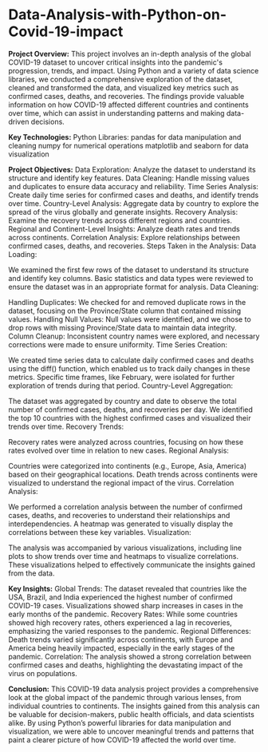 # Data-Analysis-with-Python-on-Covid-19-impact

**Project Overview:**
This project involves an in-depth analysis of the global COVID-19 dataset to uncover critical insights into the pandemic's progression, trends, and impact. Using Python and a variety of data science libraries, we conducted a comprehensive exploration of the dataset, cleaned and transformed the data, and visualized key metrics such as confirmed cases, deaths, and recoveries. The findings provide valuable information on how COVID-19 affected different countries and continents over time, which can assist in understanding patterns and making data-driven decisions.

**Key Technologies:**
Python Libraries:
pandas for data manipulation and cleaning
numpy for numerical operations
matplotlib and seaborn for data visualization


**Project Objectives:**
Data Exploration: Analyze the dataset to understand its structure and identify key features.
Data Cleaning: Handle missing values and duplicates to ensure data accuracy and reliability.
Time Series Analysis: Create daily time series for confirmed cases and deaths, and identify trends over time.
Country-Level Analysis: Aggregate data by country to explore the spread of the virus globally and generate insights.
Recovery Analysis: Examine the recovery trends across different regions and countries.
Regional and Continent-Level Insights: Analyze death rates and trends across continents.
Correlation Analysis: Explore relationships between confirmed cases, deaths, and recoveries.
Steps Taken in the Analysis:
Data Loading:


We examined the first few rows of the dataset to understand its structure and identify key columns.
Basic statistics and data types were reviewed to ensure the dataset was in an appropriate format for analysis.
Data Cleaning:

Handling Duplicates: We checked for and removed duplicate rows in the dataset, focusing on the Province/State column that contained missing values.
Handling Null Values: Null values were identified, and we chose to drop rows with missing Province/State data to maintain data integrity.
Column Cleanup: Inconsistent country names were explored, and necessary corrections were made to ensure uniformity.
Time Series Creation:

We created time series data to calculate daily confirmed cases and deaths using the diff() function, which enabled us to track daily changes in these metrics.
Specific time frames, like February, were isolated for further exploration of trends during that period.
Country-Level Aggregation:

The dataset was aggregated by country and date to observe the total number of confirmed cases, deaths, and recoveries per day.
We identified the top 10 countries with the highest confirmed cases and visualized their trends over time.
Recovery Trends:

Recovery rates were analyzed across countries, focusing on how these rates evolved over time in relation to new cases.
Regional Analysis:

Countries were categorized into continents (e.g., Europe, Asia, America) based on their geographical locations.
Death trends across continents were visualized to understand the regional impact of the virus.
Correlation Analysis:

We performed a correlation analysis between the number of confirmed cases, deaths, and recoveries to understand their relationships and interdependencies.
A heatmap was generated to visually display the correlations between these key variables.
Visualization:

The analysis was accompanied by various visualizations, including line plots to show trends over time and heatmaps to visualize correlations.
These visualizations helped to effectively communicate the insights gained from the data.

**Key Insights:**
Global Trends: The dataset revealed that countries like the USA, Brazil, and India experienced the highest number of confirmed COVID-19 cases. Visualizations showed sharp increases in cases in the early months of the pandemic.
Recovery Rates: While some countries showed high recovery rates, others experienced a lag in recoveries, emphasizing the varied responses to the pandemic.
Regional Differences: Death trends varied significantly across continents, with Europe and America being heavily impacted, especially in the early stages of the pandemic.
Correlation: The analysis showed a strong correlation between confirmed cases and deaths, highlighting the devastating impact of the virus on populations.

**Conclusion:**
This COVID-19 data analysis project provides a comprehensive look at the global impact of the pandemic through various lenses, from individual countries to continents. The insights gained from this analysis can be valuable for decision-makers, public health officials, and data scientists alike. By using Python’s powerful libraries for data manipulation and visualization, we were able to uncover meaningful trends and patterns that paint a clearer picture of how COVID-19 affected the world over time.
